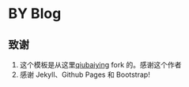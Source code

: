 # BY Blog


## 致谢

1. 这个模板是从这里[qiubaiying](https://github.com/qiubaiying/qiubaiying.github.io) fork 的。感谢这个作者 
2. 感谢 Jekyll、Github Pages 和 Bootstrap!



